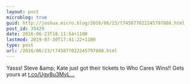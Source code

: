 ```yaml
---
layout: post
microblog: true
guid: http://joshua.micro.blog/2016/06/23/t745877022245797888.html
post_id: 35429
date: 2016-06-23T18:11:54+1100
lastmod: 2019-07-30T17:41:22+1100
type: post
url: /2016/06/23/t745877022245797888.html
---
```

Yasss! Steve &amp;amp; Kate just got their tickets to Who Cares Wins!! Gets yours at [t.co/Ugy8u3MyL...](https://t.co/Ugy8u3MyL3)
